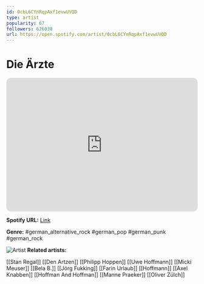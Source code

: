 ```yaml
---
id: 0cbL6CYnRqpAxf1evwUVQD
type: artist
popularity: 67
followers: 626038
url: https://open.spotify.com/artist/0cbL6CYnRqpAxf1evwUVQD
---
```

# Die Ärzte

<iframe style="border-radius:12px" src="https://open.spotify.com/embed/artist/0cbL6CYnRqpAxf1evwUVQD" width="100%" height="352" frameBorder="0" allowfullscreen="" allow="autoplay; clipboard-write; encrypted-media; fullscreen; picture-in-picture" loading="lazy"></iframe>

**Spotify URL:** [Link](https://open.spotify.com/artist/0cbL6CYnRqpAxf1evwUVQD)

**Genre:**  #german_alternative_rock #german_pop #german_punk #german_rock

![Artist](https://i.scdn.co/image/ab6761610000e5eb5a3acc2ae632c59c595b0311)
**Related artists:**

[[Stan Regal]]
[[Den Artzen]]
[[Philipp Hoppen]]
[[Uwe Hoffmann]]
[[Micki Meuser]]
[[Bela B.]]
[[Jörg Fukking]]
[[Farin Urlaub]]
[[Hoffmann]]
[[Axel Knabben]]
[[Hoffman And Hoffman]]
[[Manne Praeker]]
[[Oliver Zülch]]
